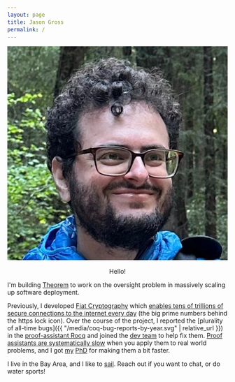 ```yaml
---
layout: page
title: Jason Gross
permalink: /
---
```


<link rel="stylesheet" href="{{ "/assets/photo.css" | relative_url }}">
<div class="photo-wrapper-wrapper">
<div class="circle-photo-wrapper center">
<img src="jason-gross.jpg" class="circle-photo">
</div>
</div>

<p style="text-align: center;">Hello!</p>

I'm building [Theorem](https://theoremlabs.com/) to work on the oversight problem in massively scaling up software deployment. 

Previously, I developed [Fiat Cryptography](https://github.com/mit-plv/fiat-crypto) which [enables tens of trillions of secure connections to the internet every day](https://andres.systems/fiat-crypto-adoption.html) (the big prime numbers behind the https lock icon). 
Over the course of the project, I reported the [plurality of all-time bugs]({{ "/media/coq-bug-reports-by-year.svg" | relative_url }}) in the [proof-assistant Rocq](https://rocq-prover.org/) and joined the [dev team](https://rocq-prover.org/rocq-team/core) to help fix them. 
[Proof assistants are systematically slow](https://youtu.be/m-iGCCuHBvY) when you apply them to real world problems, and I got [my](https://www.youtube.com/watch?v=K0_zr2UC_YE) [PhD](https://jasongross.github.io/papers/2021-JGross-PhD-EECS-Feb2021.pdf) for making them a bit faster. 

I live in the Bay Area, and I like to [sail](https://www.cal-sailing.org/).
Reach out if you want to chat, or do water sports!
<!--If the stakes weren't so high, I would spend more time on cute maker projects, sailing, dancing, [circling](https://web.mit.edu/~jgross/Public/social-interactions/circling.txt), and physics.-->

<!--[reflective rewriting](https://github.com/mit-plv/rewriter), [verified cryptographic primitive synthesis](https://github.com/mit-plv/fiat-crypto), [general program synthesis](https://github.com/mit-plv/fiat)-->

<!--p>
  What I do, [with only the ten-hundred most used words](https://xkcd.com/1133/) (checked by [The Up-Goer Five Words Typing-Box](https://splasho.com/upgoer5/)): It would be nice if we could tell computers what should happen in only a few simple words, and the computers would just know how to do it right and how do it quickly.  And it would be even nicer if using these computers led to us doing more and becoming more, rather than to us getting left behind. I'm working on making this dream come true.
</p-->

<!--div class="section">
#
<h2 id="hobbies">Hobbies and Fun Facts</h2>
I enjoy wind-surfing, sailing, sky-diving, programming, philosophy, dancing ((&mu;-)fusion, blues, squares, ceili(dh), contra), [circling](https://web.mit.edu/~jgross/Public/social-interactions/circling.txt), math, physics, learning, building, and glassblowing.  I've written up [some thoughts on social interactions and emotions](https://web.mit.edu/jgross/Public/social-interactions/), [my experience skydiving](https://web.mit.edu/jgross/Public/stories/skydive.txt), [a couple of other personal stories](https://web.mit.edu/~jgross/Public/stories/), [a visual proof that the reals are uncountable, geared at a child](https://web.mit.edu/jgross/Public/18.100C_paper_newest.pdf), [a term paper on quantum decoherence](https://web.mit.edu/~jgross/Public/8_06-decoherence-paper.pdf).
I also took an introduction to music composition, and the pieces I created are [here](https://web.mit.edu/~jgross/Public/21M.065/).

As far as I know, my Erdös Number is 5, because [Adam Chlipala](http://adam.chlipala.net/)'s is 4.
</div-->
